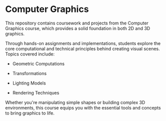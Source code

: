 # Computer Graphics
This repository contains coursework and projects from the Computer Graphics course, which provides a solid foundation in both 2D and 3D graphics.

Through hands-on assignments and implementations, students explore the core computational and technical principles behind creating visual scenes. Topics covered include:

- Geometric Computations

- Transformations

- Lighting Models

- Rendering Techniques

Whether you're manipulating simple shapes or building complex 3D environments, this course equips you with the essential tools and concepts to bring graphics to life.
